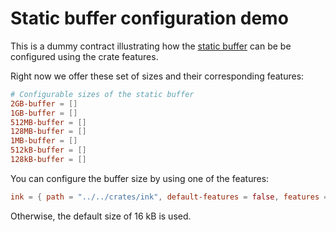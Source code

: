 # Static buffer configuration demo

This is a dummy contract illustrating how the [static buffer](/ARCHITECTURE.md#communication-with-the-pallet)
can be be configured using the crate features.

Right now we offer these set of sizes and their corresponding features:
```toml
# Configurable sizes of the static buffer
2GB-buffer = []
1GB-buffer = []
512MB-buffer = []
128MB-buffer = []
1MB-buffer = []
512kB-buffer = []
128kB-buffer = []
```

You can configure the buffer size by using one of the features:
```toml
ink = { path = "../../crates/ink", default-features = false, features = ["512kB-buffer"]}
```

Otherwise, the default size of 16 kB is used.
